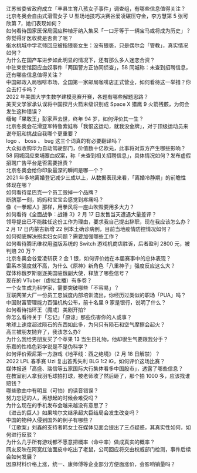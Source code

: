 江苏省委省政府成立「丰县生育八孩女子事件」调查组，有哪些信息值得关注？  
北京冬奥会自由式滑雪女子 U 型场地技巧决赛谷爱凌碾压夺金，李方慧第 5 张可欣第 7，她们表现如何？  
如何看待国家医保局回应种植牙纳入集采「一口牙等于一辆宝马或将成为历史」？你觉得牙医收费是否贵了呢？  
衡水桃城中学老师回应被指猥亵女生：没有猥亵，只是偶尔会「管教」，真实情况如何？  
为什么在国产车进步如此明显的情况下，还有那么多人迷恋合资？  
中驻柬使馆回应血奴事件「两国警方正协同侦查」，58 同城称：未查到招聘信息，还有哪些信息值得关注？  
中国邮政入局咖啡市场，全国第一家邮局咖啡店正式营业，如何看待这一举措？你会去打卡吗？  
2022 年美国大学生数学建模竞赛开赛，各题有哪些解题思路？  
美天文学家承认误将中国探月火箭末级识别成 Space X 猎鹰 9 火箭残骸，为何会发生这种错误？  
缅甸「果敢王」彭家声去世，终年 94 岁，如何评价其一生？  
北京冬奥会花滑亚军特鲁索娃称「我恨这运动，就我没金牌」，对于顶级运动员来说夺冠和挑战自我哪个更重要？  
logo 、 boss 、 bug 这三个词真的有必要翻译吗？  
大众拟收购华为自动驾驶部门，价值数十亿欧元，此事将对双方产生哪些影响？  
58 同城回应柬埔寨血奴案，称「未查到相关招聘信息」，具体情况如何？发布虚假招聘广告平台是否需要担责？  
北京冬奥会给你印象最深的瞬间是哪一个？  
2021 年多地离婚登记减少三成以上，从数据表现来看，「离婚冷静期」的前瞻性体现在哪？  
如何看待星巴克一个员工毁掉一个品牌？  
断脐那一刻，妈妈和宝宝会感觉到疼痛吗？  
像《一拳超人》那样，用拳风将一座山吹毁要用多大力？  
如何看待《全面战争：战锤 3》2 月 17 日发售当天遭遇大量差评？  
领导提出已不能胜任这份工作为理由，要求我自己提出辞职，现在我应该怎么办？  
2 月 17 日内蒙古新增 22 例本土确诊病例，目前当地疫情防控情况如何？  
如何彻底解决拐卖妇女问题？需要加强哪些工作？  
如何看待腾讯维权用盗版系统的 Switch 游戏机商店胜诉，后者盈利 2800 元，被判赔 20 万？  
北京冬奥会谷爱凌斩获 2 金 1 银，如何评价她在本届赛事中的总体表现？  
雷系本强度就不高，为什么《原神》新角色「八重神子」强度反应这么大？  
媒体称俄罗斯驱逐美国驻俄副大使，释放了哪些信号？  
现在的 VTuber（虚拟主播）有多卷？  
一个女生成为科学家，需要突破哪些「不容易」？  
互联网某大厂一份员工忠诚度内部培训流出，你经历过类似的职场「PUA」吗？  
中国财富管理能力百强机构公布，前十名里 9 家是银行，说明了什么？  
如何看待指环王（魔戒）美剧开拍?  
你怎么看待关于「忘记」「原谅」那些伤害你的人或事？  
地球上速度超过陨石的东西如此多，为何只有陨石和空气摩擦会起火？  
高三被朋友抛弃了，我该怎么办?  
为什么我给男朋友买了个苹果 13 当生日礼物，他却很生气要跟我分手？  
乐嘉的性格色彩学说是不是伪科学？  
如何评价索尼第一方游戏《地平线：西之绝境》（2 月 18 日解禁）？  
2022 LPL 春季赛 Uzi 复出首秀失利 BLG 1:2 iG，如何评价这场比赛？  
媒体报道「高盛、瑞信等五家国际大行集体看多中国股市」，透露了哪些信息？  
在教室别人拿我羽毛球拍打球，被老师收了然后砸了，那个拍 1000 多，应该找谁赔钱？  
哪些歌曲中有明显（可怕）的读音错误？  
努力忘记的人，再想起的时候会难受吗？  
为什么现在的手机发布会越来越没有意思了？  
《进击的巨人》如果埃尔文继承超大巨结局会发生改变吗？  
中国的物种入侵到国外的例子有哪些？  
「江歌案」刘鑫的支持者韩女士在媒体见面会提出了三点疑惑，其真实性如何，如何进行反驳？  
为什么几乎所有游戏都不愿意把概率（命中率）做成真实的概率？  
网友反映在阿宽红油面皮中吃出了老鼠，公司回应将交由权威部门检测，事件后续会如何发展？  
因原材料价格上涨，统一、康师傅等企业部分方便面涨价，会影响销量吗？  
